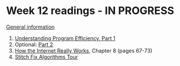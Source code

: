 # Week 12 readings - IN PROGRESS

[General information](../README.md#readings)

1. [Understanding Program Efficiency, Part 1](https://ocw.mit.edu/courses/6-0001-introduction-to-computer-science-and-programming-in-python-fall-2016/resources/lecture-10-understanding-program-efficiency-part-1/)
1. Optional: [Part 2](https://ocw.mit.edu/courses/6-0001-introduction-to-computer-science-and-programming-in-python-fall-2016/resources/lecture-11-understanding-program-efficiency-part-2/)
1. [How the Internet Really Works](../README.md#readings), Chapter 8 (pages 67-73)
1. [Stitch Fix Algorithms Tour](https://algorithms-tour.stitchfix.com/)
